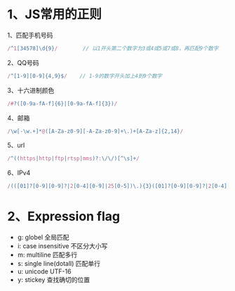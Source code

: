 # 1、JS常用的正则
1、匹配手机号码
```javascript
/^1[34578]\d{9}/        // 以1开头第二个数字为3或4或5或7或8，再匹配9个数字
```
2、QQ号码
```javascript
/^[1-9][0-9]{4,9}$/    // 1-9的数字开头加上4到9个数字
```
3、十六进制颜色
```javascript
/#?([0-9a-fA-f]{6}|[0-9a-fA-f]{3})/
```
4、邮箱
```javascript
/\w[-\w.+]*@([A-Za-z0-9][-A-Za-z0-9]+\.)+[A-Za-z]{2,14}/
```
5、url
```javascript
/^((https|http|ftp|rtsp|mms)?:\/\/)[^\s]+/
```
6、IPv4
```javascript
/(([01]?[0-9][0-9]?|2[0-4][0-9]|25[0-5])\.){3}([01]?[0-9][0-9]?|2[0-4][0-9]|25[0-5])/
```




# 2、Expression flag
- g:  globel  全局匹配
- i:  case insensitive  不区分大小写
- m:  multiline 匹配多行
- s:  single line(dotall)  匹配单行
- u:  unicode   UTF-16
- y:  stickey   查找确切的位置